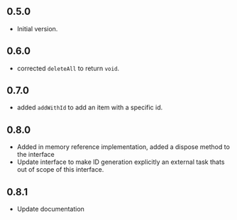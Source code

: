 ## 0.5.0

- Initial version.

## 0.6.0

- corrected `deleteAll` to return `void`.

## 0.7.0

- added `addWithId` to add an item with a specific id.

## 0.8.0

- Added in memory reference implementation, added a dispose method to the interface 
- Update interface to make ID generation explicitly an external task thats out of scope of this interface.

## 0.8.1

- Update documentation
